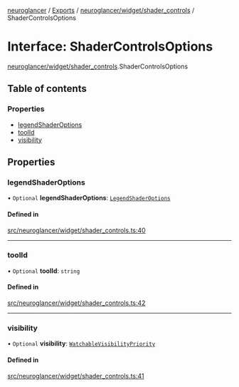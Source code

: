 [neuroglancer](../README.md) / [Exports](../modules.md) / [neuroglancer/widget/shader\_controls](../modules/neuroglancer_widget_shader_controls.md) / ShaderControlsOptions

# Interface: ShaderControlsOptions

[neuroglancer/widget/shader_controls](../modules/neuroglancer_widget_shader_controls.md).ShaderControlsOptions

## Table of contents

### Properties

- [legendShaderOptions](neuroglancer_widget_shader_controls.ShaderControlsOptions.md#legendshaderoptions)
- [toolId](neuroglancer_widget_shader_controls.ShaderControlsOptions.md#toolid)
- [visibility](neuroglancer_widget_shader_controls.ShaderControlsOptions.md#visibility)

## Properties

### legendShaderOptions

• `Optional` **legendShaderOptions**: [`LegendShaderOptions`](neuroglancer_widget_shader_controls.LegendShaderOptions.md)

#### Defined in

[src/neuroglancer/widget/shader_controls.ts:40](https://github.com/ActiveBrainAtlas2/neuroglancer/blob/034b457d/src/neuroglancer/widget/shader_controls.ts#L40)

___

### toolId

• `Optional` **toolId**: `string`

#### Defined in

[src/neuroglancer/widget/shader_controls.ts:42](https://github.com/ActiveBrainAtlas2/neuroglancer/blob/034b457d/src/neuroglancer/widget/shader_controls.ts#L42)

___

### visibility

• `Optional` **visibility**: [`WatchableVisibilityPriority`](../classes/neuroglancer_visibility_priority_frontend.WatchableVisibilityPriority.md)

#### Defined in

[src/neuroglancer/widget/shader_controls.ts:41](https://github.com/ActiveBrainAtlas2/neuroglancer/blob/034b457d/src/neuroglancer/widget/shader_controls.ts#L41)
